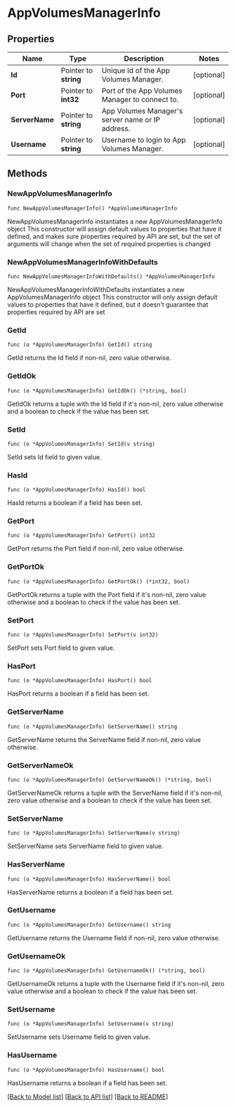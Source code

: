 # AppVolumesManagerInfo

## Properties

Name | Type | Description | Notes
------------ | ------------- | ------------- | -------------
**Id** | Pointer to **string** | Unique Id of the App Volumes Manager. | [optional] 
**Port** | Pointer to **int32** | Port of the App Volumes Manager to connect to. | [optional] 
**ServerName** | Pointer to **string** | App Volumes Manager&#39;s server name or IP address. | [optional] 
**Username** | Pointer to **string** | Username to login to App Volumes Manager. | [optional] 

## Methods

### NewAppVolumesManagerInfo

`func NewAppVolumesManagerInfo() *AppVolumesManagerInfo`

NewAppVolumesManagerInfo instantiates a new AppVolumesManagerInfo object
This constructor will assign default values to properties that have it defined,
and makes sure properties required by API are set, but the set of arguments
will change when the set of required properties is changed

### NewAppVolumesManagerInfoWithDefaults

`func NewAppVolumesManagerInfoWithDefaults() *AppVolumesManagerInfo`

NewAppVolumesManagerInfoWithDefaults instantiates a new AppVolumesManagerInfo object
This constructor will only assign default values to properties that have it defined,
but it doesn't guarantee that properties required by API are set

### GetId

`func (o *AppVolumesManagerInfo) GetId() string`

GetId returns the Id field if non-nil, zero value otherwise.

### GetIdOk

`func (o *AppVolumesManagerInfo) GetIdOk() (*string, bool)`

GetIdOk returns a tuple with the Id field if it's non-nil, zero value otherwise
and a boolean to check if the value has been set.

### SetId

`func (o *AppVolumesManagerInfo) SetId(v string)`

SetId sets Id field to given value.

### HasId

`func (o *AppVolumesManagerInfo) HasId() bool`

HasId returns a boolean if a field has been set.

### GetPort

`func (o *AppVolumesManagerInfo) GetPort() int32`

GetPort returns the Port field if non-nil, zero value otherwise.

### GetPortOk

`func (o *AppVolumesManagerInfo) GetPortOk() (*int32, bool)`

GetPortOk returns a tuple with the Port field if it's non-nil, zero value otherwise
and a boolean to check if the value has been set.

### SetPort

`func (o *AppVolumesManagerInfo) SetPort(v int32)`

SetPort sets Port field to given value.

### HasPort

`func (o *AppVolumesManagerInfo) HasPort() bool`

HasPort returns a boolean if a field has been set.

### GetServerName

`func (o *AppVolumesManagerInfo) GetServerName() string`

GetServerName returns the ServerName field if non-nil, zero value otherwise.

### GetServerNameOk

`func (o *AppVolumesManagerInfo) GetServerNameOk() (*string, bool)`

GetServerNameOk returns a tuple with the ServerName field if it's non-nil, zero value otherwise
and a boolean to check if the value has been set.

### SetServerName

`func (o *AppVolumesManagerInfo) SetServerName(v string)`

SetServerName sets ServerName field to given value.

### HasServerName

`func (o *AppVolumesManagerInfo) HasServerName() bool`

HasServerName returns a boolean if a field has been set.

### GetUsername

`func (o *AppVolumesManagerInfo) GetUsername() string`

GetUsername returns the Username field if non-nil, zero value otherwise.

### GetUsernameOk

`func (o *AppVolumesManagerInfo) GetUsernameOk() (*string, bool)`

GetUsernameOk returns a tuple with the Username field if it's non-nil, zero value otherwise
and a boolean to check if the value has been set.

### SetUsername

`func (o *AppVolumesManagerInfo) SetUsername(v string)`

SetUsername sets Username field to given value.

### HasUsername

`func (o *AppVolumesManagerInfo) HasUsername() bool`

HasUsername returns a boolean if a field has been set.


[[Back to Model list]](../README.md#documentation-for-models) [[Back to API list]](../README.md#documentation-for-api-endpoints) [[Back to README]](../README.md)



